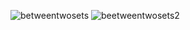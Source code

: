 ![betweentwosets](https://user-images.githubusercontent.com/34938878/36481600-9ada4e1c-1710-11e8-9da1-c70f47f6b371.PNG)
![beetweentwosets2](https://user-images.githubusercontent.com/34938878/36481757-0f71746c-1711-11e8-9cb9-ec9762802027.PNG)

